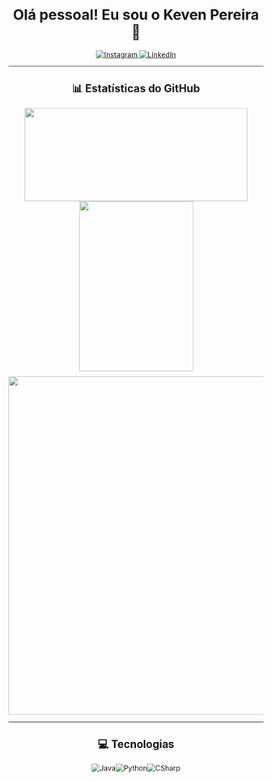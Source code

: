 <h1 align="center">Olá pessoal! Eu sou o Keven Pereira 🫡</h1>

<div align="center">
  <a href="https://www.instagram.com/kvn_lte">
    <img src="https://img.shields.io/badge/Instagram-E4405F?style=for-the-badge&logo=instagram&logoColor=white" alt="Instagram">
  </a>
  <a href="https://www.linkedin.com/in/keven-pereira-leite/">
    <img src="https://img.shields.io/badge/LinkedIn-0077B5?style=for-the-badge&logo=linkedin&logoColor=white" alt="LinkedIn">
  </a>
</div>

---

<h2 align="center">📊 Estatísticas do GitHub</h2>

<div align="center">
  <!-- Linha de cima: dois cards pequenos -->
  <img height="184" width="440" src="https://github-readme-stats.vercel.app/api?username=kevenpll&show_icons=true&theme=radical&hide_border=true" />
  <img height="336" width="225" src="https://github-readme-stats.vercel.app/api/top-langs/?username=kevenpll&theme=radical&hide_border=true" />
</div>

<div align="center" style="margin-top: 10px;">
  <!-- Linha de baixo: um card grande -->
  <img width="668" src="https://github-readme-activity-graph.vercel.app/graph?username=kevenpll&bg_color=141321&color=f5f6fa&line=F34089&point=F34089&area=false&hide_border=true&radius=8" />
</div>

---

<h2 align="center">💻 Tecnologias</h2>
<div align="center" style="display: flex; flex-wrap: wrap; justify-content: center;">
    <img src="https://img.shields.io/badge/Java-ED8B00?style=for-the-badge&logo=openjdk&logoColor=white" alt="Java">
    <img src="https://img.shields.io/badge/Python-14354C?style=for-the-badge&logo=python&logoColor=white" alt="Python">
    <img src="https://img.shields.io/badge/C%23-239120?style=for-the-badge&logo=c-sharp&logoColor=white" alt="CSharp">
</div>

